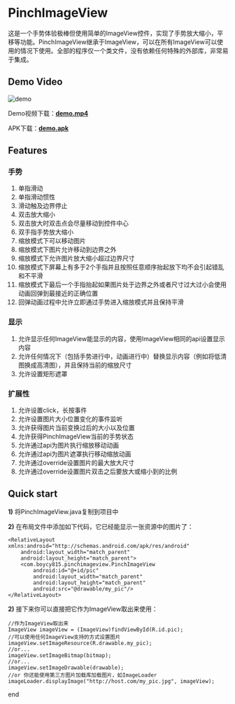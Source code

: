 # PinchImageView

这是一个手势体验极棒但使用简单的ImageView控件，实现了手势放大缩小，平移等功能。PinchImageView继承于ImageView，可以在所有ImageView可以使用的情况下使用。全部的程序仅一个类文件，没有依赖任何特殊的外部库，非常易于集成。

## Demo Video

![demo](demo/demo.gif)

Demo视频下载：**[demo.mp4](demo/demo.mp4)**

APK下载：**[demo.apk](demo/demo.apk)**

## Features

### 手势

1. 单指滑动
2. 单指滑动惯性
3. 滑动触及边界停止
4. 双击放大缩小
5. 双击放大时双击点会尽量移动到控件中心
6. 双手指手势放大缩小
7. 缩放模式下可以移动图片
8. 缩放模式下图片允许移动到边界之外
9. 缩放模式下允许图片放大缩小超过边界尺寸
10. 缩放模式下屏幕上有多于2个手指并且按照任意顺序抬起放下均不会引起错乱和不平滑
11. 缩放模式下最后一个手指抬起如果图片处于边界之外或者尺寸过大过小会使用动画回弹到最接近的正确位置
12. 回弹动画过程中允许立即通过手势进入缩放模式并且保持平滑

### 显示

1. 允许显示任何ImageView能显示的内容，使用ImageView相同的api设置显示内容
2. 允许任何情况下（包括手势进行中，动画进行中）替换显示内容（例如将低清图换成高清图），并且保持当前的缩放尺寸
3. 允许设置矩形遮罩

### 扩展性

1. 允许设置click，长按事件
2. 允许设置图片大小位置变化的事件监听
3. 允许获得图片当前变换过后的大小以及位置
4. 允许获得PinchImageView当前的手势状态
5. 允许通过api为图片执行缩放移动动画
6. 允许通过api为图片遮罩执行移动缩放动画
7. 允许通过override设置图片的最大放大尺寸
8. 允许通过override设置图片双击之后要放大或缩小到的比例

## Quick start

**1)** 将PinchImageView.java复制到项目中

**2)** 在布局文件中添加如下代码，它已经能显示一张资源中的图片了：

    <RelativeLayout xmlns:android="http://schemas.android.com/apk/res/android"
        android:layout_width="match_parent"
        android:layout_height="match_parent">
        <com.boycy815.pinchimageview.PinchImageView
            android:id="@+id/pic"
            android:layout_width="match_parent"
            android:layout_height="match_parent"
            android:src="@drawable/my_pic"/>
    </RelativeLayout>

**2)** 接下来你可以直接把它作为ImageView取出来使用：

    //作为ImageView取出来
    ImageView imageView = (ImageView)findViewById(R.id.pic);
    //可以使用任何ImageView支持的方式设置图片
    imageView.setImageResource(R.drawable.my_pic);
    //or...
    imageView.setImageBitmap(bitmap);
    //or...
    imageView.setImageDrawable(drawable);
    //or 你还能使用第三方图片加载库加载图片，如ImageLoader
    imageLoader.displayImage("http://host.com/my_pic.jpg", imageView);

end